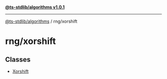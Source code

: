 [**@ts-stdlib/algorithms v1.0.1**](../../README.md)

***

[@ts-stdlib/algorithms](../../modules.md) / rng/xorshift

# rng/xorshift

## Classes

- [Xorshift](classes/Xorshift.md)
